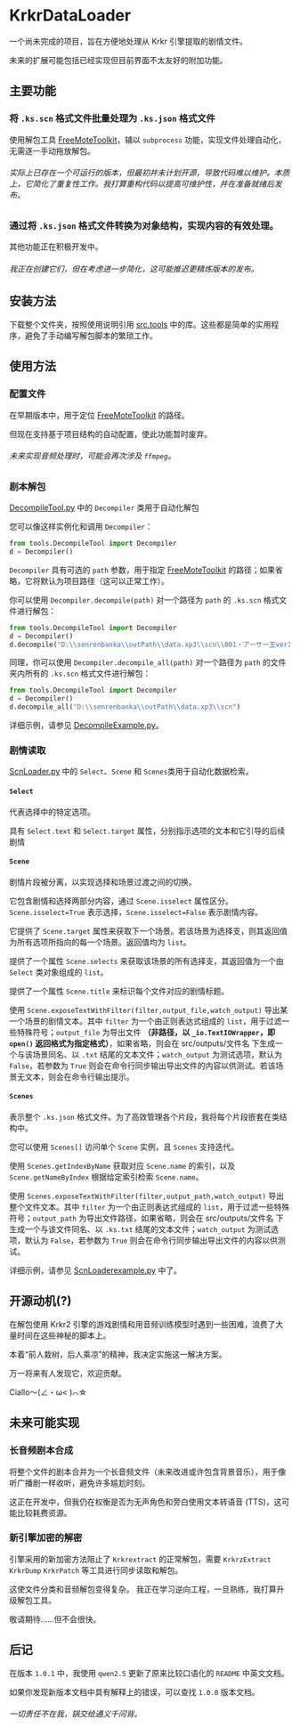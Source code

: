 # KrkrDataLoader

一个尚未完成的项目，旨在方便地处理从 Krkr 引擎提取的剧情文件。

未来的扩展可能包括已经实现但目前界面不太友好的附加功能。

## 主要功能

### 将 ``.ks.scn`` 格式文件批量处理为 ``.ks.json`` 格式文件

使用解包工具 [FreeMoteToolkit](../src/FreeMoteToolkit)，辅以 ``subprocess`` 功能，实现文件处理自动化，无需逐一手动拖放解包。

###### 实际上已存在一个可运行的版本，但最初并未计划开源，导致代码难以维护。本质上，它简化了重复性工作。我打算重构代码以提高可维护性，并在准备就绪后发布。

### 通过将 ``.ks.json`` 格式文件转换为对象结构，实现内容的有效处理。


其他功能正在积极开发中。

###### 我正在创建它们，但在考虑进一步简化，这可能推迟更精炼版本的发布。

## 安装方法

下载整个文件夹，按照使用说明引用 [src.tools](../src/tools) 中的库。这些都是简单的实用程序，避免了手动编写解包脚本的繁琐工作。

## 使用方法

### **配置文件**

在早期版本中，用于定位 [FreeMoteToolkit](../src/FreeMoteToolkit) 的路径。

但现在支持基于项目结构的自动配置，使此功能暂时废弃。

###### 未来实现音频处理时，可能会再次涉及 ``ffmpeg``。

### **剧本解包**

[DecompileTool.py](../src/tools/DecompileTool.py) 中的 ``Decompiler`` 类用于自动化解包

您可以像这样实例化和调用 ``Decompiler``：
~~~python
from tools.DecompileTool import Decompiler
d = Decompiler()
~~~

``Decompiler`` 具有可选的 ``path`` 参数，用于指定 [FreeMoteToolkit](../src/FreeMoteToolkit) 的路径；如果省略，它将默认为项目路径（这可以正常工作）。

你可以使用 ``Decompiler.decompile(path)`` 对一个路径为 ``path`` 的 ``.ks.scn`` 格式文件进行解包：
~~~python
from tools.DecompileTool import Decompiler
d = Decompiler()
d.decompile("D:\\senrenbanka\\outPath\\data.xp3\\scn\\001・アーサー王ver1.07.ks.scn")
~~~

同理，你可以使用 ``Decompiler.decompile_all(path)`` 对一个路径为 ``path`` 的文件夹内所有的 ``.ks.scn`` 格式文件进行解包：
~~~python
from tools.DecompileTool import Decompiler
d = Decompiler()
d.decompile_all("D:\\senrenbanka\\outPath\\data.xp3\\scn")
~~~

详细示例，请参见 [DecompileExample.py](../examples/DecompileExample.py)。

### **剧情读取**

[ScnLoader.py](../src/tools/ScnLoader.py) 中的 ``Select``、``Scene`` 和 ``Scenes``类用于自动化数据检索。

#### ``Select``

代表选择中的特定选项。

具有 ``Select.text`` 和 ``Select.target`` 属性，分别指示选项的文本和它引导的后续剧情

#### ``Scene``

剧情片段被分离，以实现选择和场景过渡之间的切换。

它包含剧情和选择两部分内容，通过 ``Scene.isselect`` 属性区分。``Scene.isselect=True`` 表示选择，``Scene.isselect=False`` 表示剧情内容。

它提供了 ``Scene.target`` 属性来获取下一个场景。若该场景为选择支，则其返回值为所有选项所指向的每一个场景。返回值均为 ``list``。

提供了一个属性 ``Scene.selects`` 来获取该场景的所有选择支，其返回值为一个由 ``Select`` 类对象组成的 ``list``。

提供了一个属性 ``Scene.title`` 来标识每个文件对应的剧情标题。

使用 ``Scene.exposeTextWithFilter(filter,output_file,watch_output)`` 导出某一个场景的剧情文本。其中 ``filter`` 为一个由正则表达式组成的 ``list``，用于过滤一些特殊符号；``output_file`` 为导出文件 **（非路径，以 ``_io.TextIOWrapper``，即 ``open()`` 返回格式为指定格式）**，如果省略，则会在 src/outputs/文件名 下生成一个与该场景同名、以 ``.txt`` 结尾的文本文件；``watch_output`` 为测试选项，默认为 ``False``，若参数为 ``True`` 则会在命令行同步输出导出文件的内容以供测试。若该场景无文本，则会在命令行输出提示。

#### ``Scenes``

表示整个 ``.ks.json`` 格式文件。为了高效管理各个片段，我将每个片段嵌套在类结构中。

您可以使用 ``Scenes[]`` 访问单个 ``Scene`` 实例，且 ``Scenes`` 支持迭代。

使用 ``Scenes.getIndexByName`` 获取对应 ``Scene.name`` 的索引，以及 ``Scene.getNameByIndex`` 根据给定索引检索  ``Scene.name``。

使用 ``Scenes.exposeTextWithFilter(filter,output_path,watch_output)`` 导出整个文件文本。其中 ``filter`` 为一个由正则表达式组成的 ``list``，用于过滤一些特殊符号；``output_path`` 为导出文件路径，如果省略，则会在 src/outputs/文件名 下生成一个与该文件同名、以 ``.ks.txt`` 结尾的文本文件；``watch_output`` 为测试选项，默认为 ``False``，若参数为 ``True`` 则会在命令行同步输出导出文件的内容以供测试。

详细示例，请参见 [ScnLoaderexample.py](../examples/ScnLoaderExample.py) 中了。

## 开源动机(?)

在解包使用 Krkr2 引擎的游戏剧情和用音频训练模型时遇到一些困难，浪费了大量时间在这些神秘的脚本上。

本着“前人栽树，后人乘凉”的精神，我决定实施这一解决方案。

万一将来有人发现它，欢迎贡献。

Ciallo～(∠・ω< )⌒☆

## 未来可能实现

### 长音频剧本合成
将整个文件的剧本合并为一个长音频文件（未来改进或许包含背景音乐），用于像听广播剧一样收听，避免许多尴尬时刻。 

这正在开发中，但我仍在权衡是否为无声角色和旁白使用文本转语音 (TTS)，这可能比较耗费资源。

### 新引擎加密的解密

引擎采用的新加密方法阻止了 ``Krkrextract`` 的正常解包，需要 ``KrkrzExtract`` ``KrkrDump`` ``KrkrPatch`` 等工具进行同步读取和解包。

这使文件分类和音频解包变得复杂。 我正在学习逆向工程，一旦熟练，我打算升级解包工具。

敬请期待……但不会很快。

## 后记

在版本 ``1.0.1`` 中，我使用 ``qwen2.5`` 更新了原来比较口语化的 ``README`` 中英文文档。

如果你发现新版本文档中具有解释上的错误，可以查找 ``1.0.0`` 版本文档。

###### 一切责任不在我，锅交给通义千问背。